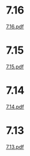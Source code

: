 ﻿# 7.16
[7.16.pdf](http://7xrilq.com1.z0.glb.clouddn.com/716.pdf)
# 7.15
[7.15.pdf](http://7xrilq.com1.z0.glb.clouddn.com/715.pdf)
# 7.14
[7.14.pdf](http://7xrilq.com1.z0.glb.clouddn.com/714.pdf)
# 7.13
[7.13.pdf](http://7xrilq.com1.z0.glb.clouddn.com/713.pdf)

